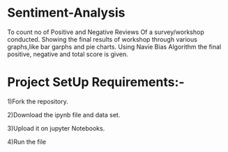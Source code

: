 # Sentiment-Analysis
To count no of Positive and Negative Reviews Of a survey/workshop conducted.
Showing the final results of workshop through various graphs,like bar garphs and  pie charts.
Using Navie Bias Algorithm the final positive, negative and total score is given.

# Project SetUp Requirements:-
1)Fork the repository.

2)Download the ipynb file and data set.

3)Upload it on jupyter Notebooks.

4)Run the file


